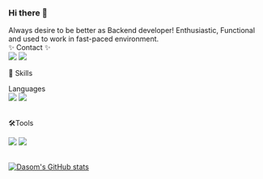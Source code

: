 ### Hi there 👋
Always desire to be better as Backend developer!
Enthusiastic, Functional and used to work in fast-paced environment.
</br>
✨ Contact ✨
</br>
<img src="https://img.shields.io/badge/-010--8072--9501-gold"/>
<a href="mailto:jdsss2634@gmail.com" target="_blank"><img src="https://img.shields.io/badge/jdsss2634@gmail.com-EA4335?style=flat-square&logo=gmail&logoColor=white"/></a>
</p>
💪 Skills

Languages
</br>
<img src="https://img.shields.io/badge/-Java-007396?style=flat-square&logo=Java&logoColor=white"/>
<img src="https://img.shields.io/badge/-JS-F7DF1E?style=flat-square&logo=JS&logoColor=white"/>
</br>
</br>

🛠Tools

<img src="https://img.shields.io/badge/-Eclipse-2C2255?style=flat-square&logo=Eclipse&logoColor=white"/>
<img src="https://img.shields.io/badge/-Vs-007ACC?style=flat-square&logo=VsCode&logoColor=white"/>
</br>
</br>

[![Dasom's GitHub stats](https://github-readme-stats.vercel.app/api?username=racheljeong&show_icons=true&theme=buefy&bg_color=red,black,purple,yellow)](https://github.com/racheljeong/github-readme-stats)




<!--
**racheljeong/racheljeong** is a ✨ _special_ ✨ repository because its `README.md` (this file) appears on your GitHub profile.

Here are some ideas to get you started:

- 🔭 I’m currently working on ...
- 🌱 I’m currently learning ...
- 👯 I’m looking to collaborate on ...
- 🤔 I’m looking for help with ...
- 💬 Ask me about ...
- 📫 How to reach me: ...
- 😄 Pronouns: ...
- ⚡ Fun fact: ...
-->
